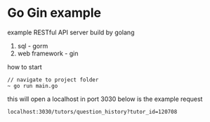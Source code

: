# Go Gin example
example RESTful API server build by golang
1. sql - gorm
2. web framework - gin

how to start
```
// navigate to project folder
~ go run main.go
```

this will open a localhost in port 3030
below is the example request
```
localhost:3030/tutors/question_history?tutor_id=120708
```
